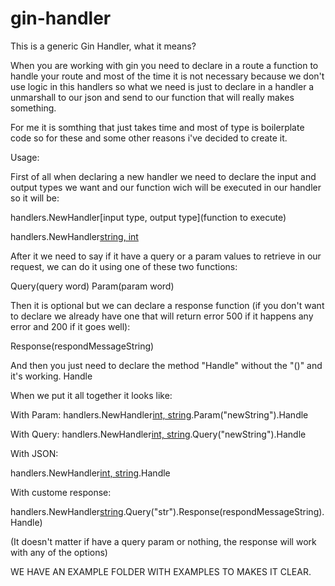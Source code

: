 # gin-handler

This is a generic Gin Handler, what it means?

When you are working with gin you need to declare in a route a function to handle your route and most of the time it is not necessary because we don't use logic in this handlers so what we need is just to declare in a handler a unmarshall to our json and send to our function that will really makes something.

For me it is somthing that just takes time and most of type is boilerplate code so for these and some other reasons i've decided to create it.

Usage:

First of all when declaring a new handler we need to declare the input and output types we want and our function wich will be executed in our handler so it will be:

handlers.NewHandler[input type, output type](function to execute)

handlers.NewHandler[string, int](func)

After it we need to say if it have a query or a param values to retrieve in our request, we can do it using one of these two functions:

Query(query word)
Param(param word)

Then it is optional but we can declare a response function (if you don't want to declare we already have one that will return error 500 if it happens any error and 200 if it goes well):

Response(respondMessageString)

And then you just need to declare the method "Handle" without the "()" and it's working.
Handle

When we put it all together it looks like:

With Param:
handlers.NewHandler[int, string](messageIntToString).Param("newString").Handle

With Query:
handlers.NewHandler[int, string](messageIntToString).Query("newString").Handle

With JSON:

handlers.NewHandler[int, string](messageIntToString).Handle

With custome response:

handlers.NewHandler[string](messageString).Query("str").Response(respondMessageString).Handle)

(It doesn't matter if have a query param or nothing, the response will work with any of the options)

WE HAVE AN EXAMPLE FOLDER WITH EXAMPLES TO MAKES IT CLEAR.
